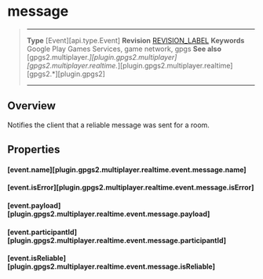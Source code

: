 # message

> --------------------- ------------------------------------------------------------------------------------------
> __Type__              [Event][api.type.Event]
> __Revision__          [REVISION_LABEL](REVISION_URL)
> __Keywords__          Google Play Games Services, game network, gpgs
> __See also__          [gpgs2.multiplayer.*][plugin.gpgs2.multiplayer]
>                       [gpgs2.multiplayer.realtime.*][plugin.gpgs2.multiplayer.realtime]
>                       [gpgs2.*][plugin.gpgs2]
> --------------------- ------------------------------------------------------------------------------------------

## Overview

Notifies the client that a reliable message was sent for a room.

## Properties

#### [event.name][plugin.gpgs2.multiplayer.realtime.event.message.name]

#### [event.isError][plugin.gpgs2.multiplayer.realtime.event.message.isError]

#### [event.payload][plugin.gpgs2.multiplayer.realtime.event.message.payload]

#### [event.participantId][plugin.gpgs2.multiplayer.realtime.event.message.participantId]

#### [event.isReliable][plugin.gpgs2.multiplayer.realtime.event.message.isReliable]
